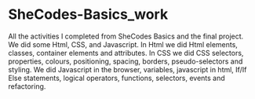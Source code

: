 # SheCodes-Basics_work
All the activities I completed from SheCodes Basics and the final project.
We did some Html, CSS, and Javascript.
In Html we did Html elements, classes, container elements and attributes.
In CSS we did CSS selectors, properties, colours, positioning, spacing, borders, pseudo-selectors and styling.
We did Javascript in the browser, variables, javascript in html, If/If Else statements, logical operators, functions, selectors, events and refactoring.
